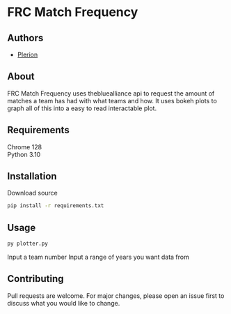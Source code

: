 # FRC Match Frequency

## Authors
- [Plerion](https://github.com/PlerionPlorion)

## About
FRC Match Frequency uses thebluealliance api to request the amount of matches a team has had with what teams and how. It uses bokeh plots to graph all of this into a easy to read interactable plot.

## Requirements
Chrome 128\
Python 3.10
## Installation

Download source

```bash
pip install -r requirements.txt
```

## Usage

```bash
py plotter.py
```
Input a team number
Input a range of years you want data from
## Contributing

Pull requests are welcome. For major changes, please open an issue first
to discuss what you would like to change.
